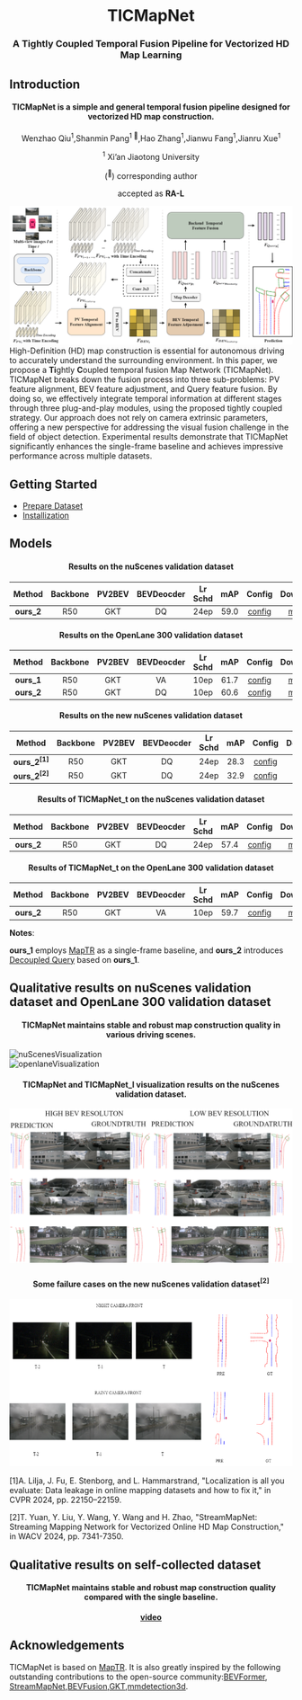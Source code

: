 <div align="left">
<div align="center"><h1>TICMapNet</h1>
<h3>A Tightly Coupled Temporal Fusion Pipeline for Vectorized HD Map Learning</h3></div>


## Introduction
<div align="center">
<div align="center"><h4>TICMapNet is a simple and general temporal fusion pipeline designed for vectorized HD map construction.</h4></div>

Wenzhao Qiu<sup>1</sup>,Shanmin Pang<sup>1 :email:</sup>,Hao Zhang<sup>1</sup>,Jianwu Fang<sup>1</sup>,Jianru Xue<sup>1</sup>

<sup>1</sup> Xi’an Jiaotong University

(<sup>:email:</sup>) corresponding author

accepted as **RA-L**

</div>


![framework](assets/pipeline.png "framework")
High-Definition (HD) map construction is essential for autonomous driving to accurately understand the surrounding environment. In this paper, we propose a  **Ti**ghtly **C**oupled temporal fusion Map Network (TICMapNet). TICMapNet breaks down the fusion process into three sub-problems: PV feature alignment, BEV feature adjustment, and Query feature fusion. By doing so, we effectively integrate temporal information at different stages through three plug-and-play modules, using the proposed tightly coupled strategy. Our approach does not rely on camera extrinsic parameters, offering a new perspective for addressing the visual fusion challenge in the field of object detection. Experimental results demonstrate that TICMapNet significantly enhances the single-frame baseline and achieves impressive performance across multiple datasets.

## Getting Started
- [Prepare Dataset](prepare_dataset.md)
- [Installization](Install.md)


## Models

<div align="center"><h4> Results on the nuScenes validation dataset</h4></div>

| Method | Backbone | PV2BEV |BEVDeocder|Lr Schd | mAP| Config | Download |
| :---: | :---: | :---: | :---: |  :---: |:---: | :---:|:---: |
| **ours_2** | R50 |GKT |DQ| 24ep |59.0  |[config](config/fusion/nus_tiofuisondq_r50e24.py) |[model](https://1drv.ms/u/s!AklTOiULSSxpi1vwb6Pm9y1B36qn?e=aaOUMx)|


<div align="center"><h4> Results on the OpenLane 300 validation dataset</h4></div>

| Method | Backbone | PV2BEV |BEVDeocder|Lr Schd | mAP| Config | Download |
| :---: | :---: | :---: | :---: |  :---: |:---: | :---:|:---: |
| **ours_1** | R50 |GKT |VA| 10ep |61.7  |[config](config/fusion/openlane_tiofusionva_r50e24.py) |[model](https://1drv.ms/u/s!AklTOiULSSxpi1lhtUCz53HILIid?e=FXrNrA)|
| **ours_2** | R50 |GKT |DQ| 10ep |60.6  |[config](config/fusion/openlane_tiofusiondq_r50e24.py) |[model](https://1drv.ms/u/s!AklTOiULSSxpi1pLXNxq2qTj8jN2?e=piUU7h)|



<div align="center"><h4> Results on the new nuScenes validation dataset</h4></div>

| Method | Backbone | PV2BEV |BEVDeocder|Lr Schd | mAP| Config | Download |
| :---: | :---: | :---: | :---: |  :---: |:---: | :---:|:---: |
| **ours_2<sup>[1]</sup>** | R50 |GKT |DQ| 24ep |28.3  |[config](config/new_split/nus_maptr_fusion_new_split.py) |[model](https://1drv.ms/u/s!AklTOiULSSxpjAnuSD-wRGktdNQL?e=rzeVSc)|
| **ours_2<sup>[2]</sup>** | R50 |GKT |DQ| 24ep |32.9  |[config](config/new_split/ticmapnet_newsplit_stream.py) |[model](https://1drv.ms/u/s!AklTOiULSSxpjB5kUNQ6pi6yfR8f?e=vPH8eb)|


<div align="center"><h4> Results of TICMapNet_t on the nuScenes validation dataset</h4></div>

| Method | Backbone | PV2BEV |BEVDeocder|Lr Schd | mAP| Config | Download |
| :---: | :---: | :---: | :---: |  :---: |:---: | :---:|:---: |
| **ours_2** | R50 |GKT |DQ| 24ep |57.4  |[config](config/saved_memroy/nus_maptr_fusion_save_memory.py) |[model](https://1drv.ms/u/s!AklTOiULSSxpjAihTlZliVZ06L7I?e=AqsAfv)|


<div align="center"><h4> Results of TICMapNet_t on the OpenLane 300 validation dataset</h4></div>


| Method | Backbone | PV2BEV |BEVDeocder|Lr Schd | mAP| Config | Download |
| :---: | :---: | :---: | :---: |  :---: |:---: | :---:|:---: |
| **ours_2** | R50 |GKT |VA| 10ep |59.7  |[config](config/saved_memroy/openlane_maptr_fusion_savememory.py) |[model](https://1drv.ms/u/s!AklTOiULSSxpjAemTymfm13wfMQb?e=0Bez0s)|



**Notes**:

**ours_1** employs [MapTR](https://github.com/hustvl/MapTR) as a single-frame baseline, and **ours_2** introduces [Decoupled Query](https://github.com/hustvl/MapTR) based on **ours_1**.















## Qualitative results on nuScenes validation dataset and OpenLane 300 validation dataset
<div align="center"><h4> TICMapNet maintains stable and robust map construction quality in various driving scenes.</h4></div>

![nuScenesVisualization](assets/nuScenes_results.png)  
![openlaneVisualization](assets/OpenLane_results.png)


<div align="center"><h4> TICMapNet and TICMapNet_l visualization results on the nuScenes validation dataset.</h4></div>

![nuScenesVisualization](assets/various_bev_resolution.png)

<div align="center"><h4> Some failure cases on the new nuScenes validation dataset<sup>[2]<sup></h4></div>

<div align="center">

![nuScenesVisualization](assets/some_faiure_cases.png)



<div align="left">

[1]A. Lilja, J. Fu, E. Stenborg, and L. Hammarstrand, "Localization is all you evaluate: Data leakage in online mapping datasets and how to fix it," in CVPR 2024, pp. 22150–22159.

[2]T. Yuan, Y. Liu, Y. Wang, Y. Wang and H. Zhao, "StreamMapNet: Streaming Mapping Network for Vectorized Online HD Map Construction," in WACV 2024, pp. 7341-7350.







## Qualitative results on self-collected dataset
<div align="center"><h4> TICMapNet maintains stable and robust map construction quality compared with the single baseline.</h4></div>

<div align="center">
  
[**video**](https://1drv.ms/v/c/692c490b253a5349/ETdMmk3utU5Omr8S0zshyWIBhSAfuzsFwbbb7j0egVb0EQ?e=caWAhP)

</div>

## Acknowledgements

TICMapNet is based on [MapTR](https://github.com/hustvl/MapTR). It is also greatly inspired by the following outstanding contributions to the open-source community:[BEVFormer](https://github.com/fundamentalvision/BEVFormer),  [StreamMapNet](https://github.com/yuantianyuan01/StreamMapNet),[BEVFusion](https://github.com/mit-han-lab/bevfusion),[GKT](https://github.com/hustvl/GKT),[mmdetection3d](https://github.com/open-mmlab/mmdetection3d).
